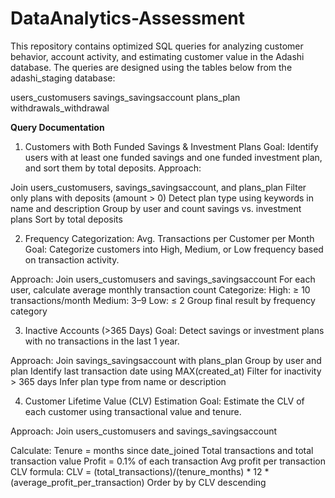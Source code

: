 # DataAnalytics-Assessment

This repository contains optimized SQL queries for analyzing customer behavior, account activity, and estimating customer value in the Adashi database. The queries are designed using the tables below from the adashi_staging database:

users_customusers
savings_savingsaccount
plans_plan
withdrawals_withdrawal

**Query Documentation**
1. Customers with Both Funded Savings & Investment Plans
Goal: Identify users with at least one funded savings and one funded investment plan, and sort them by total deposits.
Approach:

Join users_customusers, savings_savingsaccount, and plans_plan
Filter only plans with deposits (amount > 0)
Detect plan type using keywords in name and description
Group by user and count savings vs. investment plans
Sort by total deposits


2. Frequency Categorization: Avg. Transactions per Customer per Month
Goal: Categorize customers into High, Medium, or Low frequency based on transaction activity.

Approach:
Join users_customusers and savings_savingsaccount
For each user, calculate average monthly transaction count
Categorize:
High: ≥ 10 transactions/month
Medium: 3–9
Low: ≤ 2
Group final result by frequency category


3. Inactive Accounts (>365 Days)
Goal: Detect savings or investment plans with no transactions in the last 1 year.

Approach:
Join savings_savingsaccount with plans_plan
Group by user and plan
Identify last transaction date using MAX(created_at)
Filter for inactivity > 365 days
Infer plan type from name or description


4. Customer Lifetime Value (CLV) Estimation
Goal: Estimate the CLV of each customer using transactional value and tenure.

Approach:
Join users_customusers and savings_savingsaccount

Calculate:
Tenure = months since date_joined
Total transactions and total transaction value
Profit = 0.1% of each transaction
Avg profit per transaction
CLV formula: CLV = (total_transactions)/(tenure_months)  * 12 * (average_profit_per_transaction)
Order by by CLV descending
